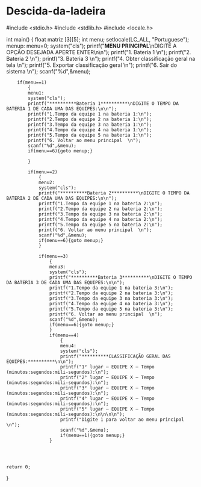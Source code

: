 # Descida-da-ladeira

#include <stdio.h>
#include <stdlib.h>
#include <locale.h>




int main()
{
    float matriz [3][5];
    int menu;
    setlocale(LC_ALL, "Portuguese");
    menup:
    menu=0;
    system("cls");
    printf("**********MENU PRINCIPAL**********\nDIGITE A OPÇÃO DESEJADA APERTE ENTER\n\n");
    printf("1. Bateria 1 \n");
    printf("2. Bateria 2 \n");
    printf("3. Bateria 3 \n");
    printf("4. Obter classificação geral na tela \n");
    printf("5. Exportar classificação geral \n");
    printf("6. Sair do sistema \n");
    scanf("%d",&menu);


        if(menu==1)
            {
            menu1:
            system("cls");
            printf("**********Bateria 1**********\nDIGITE O TEMPO DA BATERIA 1 DE CADA UMA DAS EQUIPES:\n\n");
            printf("1.Tempo da equipe 1 na bateria 1:\n");
            printf("2.Tempo da equipe 2 na bateria 1:\n");
            printf("3.Tempo da equipe 3 na bateria 1:\n");
            printf("4.Tempo da equipe 4 na bateria 1:\n");
            printf("5.Tempo da equipe 5 na bateria 1:\n");
            printf("6. Voltar ao menu principal  \n");
            scanf("%d",&menu);
            if(menu==6){goto menup;}

            }

            if(menu==2)
                {
                menu2:
                system("cls");
                printf("**********Bateria 2**********\nDIGITE O TEMPO DA BATERIA 2 DE CADA UMA DAS EQUIPES:\n\n");
                printf("1.Tempo da equipe 1 na bateria 2:\n");
                printf("2.Tempo da equipe 2 na bateria 2:\n");
                printf("3.Tempo da equipe 3 na bateria 2:\n");
                printf("4.Tempo da equipe 4 na bateria 2:\n");
                printf("5.Tempo da equipe 5 na bateria 2:\n");
                printf("6. Voltar ao menu principal  \n");
                scanf("%d",&menu);
                if(menu==6){goto menup;}
                }

                if(menu==3)
                    {
                    menu3:
                    system("cls");
                    printf("**********Bateria 3**********\nDIGITE O TEMPO DA BATERIA 3 DE CADA UMA DAS EQUIPES:\n\n");
                    printf("1.Tempo da equipe 1 na bateria 3:\n");
                    printf("2.Tempo da equipe 2 na bateria 3:\n");
                    printf("3.Tempo da equipe 3 na bateria 3:\n");
                    printf("4.Tempo da equipe 4 na bateria 3:\n");
                    printf("5.Tempo da equipe 5 na bateria 3:\n");
                    printf("6. Voltar ao menu principal  \n");
                    scanf("%d",&menu);
                    if(menu==6){goto menup;}
                    }
                    if(menu==4)
                        {
                        menu4:
                        system("cls");
                        printf("**********CLASSIFICAÇÃO GERAL DAS EQUIPES:**********\n\n");
                        printf("1° lugar – EQUIPE X – Tempo (minutos:segundos:mili-segundos):\n");
                        printf("2° lugar – EQUIPE X – Tempo (minutos:segundos:mili-segundos):\n");
                        printf("3° lugar – EQUIPE X – Tempo (minutos:segundos:mili-segundos):\n");
                        printf("4° lugar – EQUIPE X – Tempo (minutos:segundos:mili-segundos):\n");
                        printf("5° lugar – EQUIPE X – Tempo (minutos:segundos:mili-segundos):\n\n\n\n");
                        printf("Digite 1 para voltar ao menu principal   \n");
                        scanf("%d",&menu);
                        if(menu==1){goto menup;}
                    }




    return 0;
}
